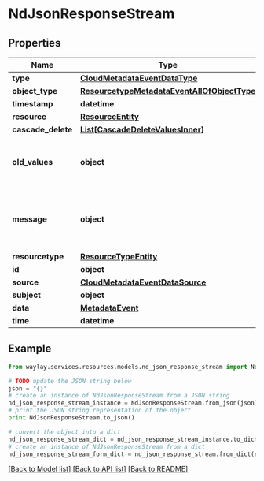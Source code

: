 # NdJsonResponseStream


## Properties

Name | Type | Description | Notes
------------ | ------------- | ------------- | -------------
**type** | [**CloudMetadataEventDataType**](CloudMetadataEventDataType.md) |  | 
**object_type** | [**ResourcetypeMetadataEventAllOfObjectType**](ResourcetypeMetadataEventAllOfObjectType.md) |  | 
**timestamp** | **datetime** |  | 
**resource** | [**ResourceEntity**](ResourceEntity.md) |  | 
**cascade_delete** | [**List[CascadeDeleteValuesInner]**](CascadeDeleteValuesInner.md) |  | [optional] 
**old_values** | **object** | old values of all attributes that have changed | [optional] 
**message** | **object** | The broker message that triggered the discovery | [optional] 
**resourcetype** | [**ResourceTypeEntity**](ResourceTypeEntity.md) |  | 
**id** | **object** |  | 
**source** | [**CloudMetadataEventDataSource**](CloudMetadataEventDataSource.md) |  | 
**subject** | **object** |  | 
**data** | [**MetadataEvent**](MetadataEvent.md) |  | [optional] 
**time** | **datetime** |  | 

## Example

```python
from waylay.services.resources.models.nd_json_response_stream import NdJsonResponseStream

# TODO update the JSON string below
json = "{}"
# create an instance of NdJsonResponseStream from a JSON string
nd_json_response_stream_instance = NdJsonResponseStream.from_json(json)
# print the JSON string representation of the object
print NdJsonResponseStream.to_json()

# convert the object into a dict
nd_json_response_stream_dict = nd_json_response_stream_instance.to_dict()
# create an instance of NdJsonResponseStream from a dict
nd_json_response_stream_form_dict = nd_json_response_stream.from_dict(nd_json_response_stream_dict)
```
[[Back to Model list]](../README.md#documentation-for-models) [[Back to API list]](../README.md#documentation-for-api-endpoints) [[Back to README]](../README.md)


